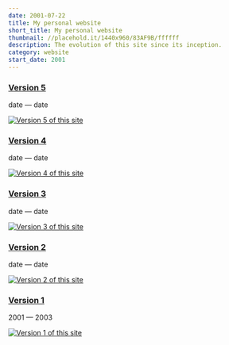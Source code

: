 ```yaml
---
date: 2001-07-22
title: My personal website
short_title: My personal website
thumbnail: //placehold.it/1440x960/83AF9B/ffffff
description: The evolution of this site since its inception.
category: website
start_date: 2001
---
```


<div class="pure-g l-box-container">

  <div class="pure-u-1 pure-u-md-1-2">
    <div class="l-box">
      <h3 class="portfolio"><a href="http://v5.harishnarayanan.org/">Version 5</a></h3>
      <section class="post-meta summary">
	<time class="post-date">date</time> — <time class="post-date">date</time>
      </section>
      <p class="summary"><a href="http://v5.harishnarayanan.org"><img class="pure-img" src="/images/projects/personal-website/v5.harishnarayanan.org.png" alt="Version 5 of this site" title="Version 5 of this site"></a></p>
    </div>
  </div>

  <div class="pure-u-1 pure-u-md-1-2">
    <div class="l-box">
      <h3 class="portfolio"><a href="http://v4.harishnarayanan.org/">Version 4</a></h3>
      <section class="post-meta summary">
	<time class="post-date">date</time> — <time class="post-date">date</time>
      </section>
      <p class="summary"><a href="http://v4.harishnarayanan.org"><img class="pure-img" src="/images/projects/personal-website/v4.harishnarayanan.org.png" alt="Version 4 of this site" title="Version 4 of this site"></a></p>
    </div>
  </div>

  <div class="pure-u-1 pure-u-md-1-2">
    <div class="l-box">
      <h3 class="portfolio"><a href="http://v3.harishnarayanan.org/">Version 3</a></h3>
      <section class="post-meta summary">
	<time class="post-date">date</time> — <time class="post-date">date</time>
      </section>
      <p class="summary"><a href="http://v3.harishnarayanan.org"><img class="pure-img" src="/images/projects/personal-website/v3.harishnarayanan.org.png" alt="Version 3 of this site" title="Version 3 of this site"></a></p>
    </div>
  </div>

  <div class="pure-u-1 pure-u-md-1-2">
    <div class="l-box">
      <h3 class="portfolio"><a href="http://v2.harishnarayanan.org/">Version 2</a></h3>
      <section class="post-meta summary">
	<time class="post-date">date</time> — <time class="post-date">date</time>
      </section>
      <p class="summary"><a href="http://v2.harishnarayanan.org"><img class="pure-img" src="/images/projects/personal-website/v2.harishnarayanan.org.png" alt="Version 2 of this site" title="Version 2 of this site"></a></p>
    </div>
  </div>

  <div class="pure-u-1 pure-u-md-1-2">
    <div class="l-box">
      <h3 class="portfolio"><a href="http://v1.harishnarayanan.org/">Version 1</a></h3>
      <section class="post-meta summary">
	<time class="post-date">2001</time> — <time class="post-date">2003</time>
      </section>
      <p class="summary"><a href="http://v1.harishnarayanan.org"><img class="pure-img" src="/images/projects/personal-website/v1.harishnarayanan.org.png" alt="Version 1 of this site" title="Version 1 of this site"></a></p>
    </div>
  </div>

</div>
